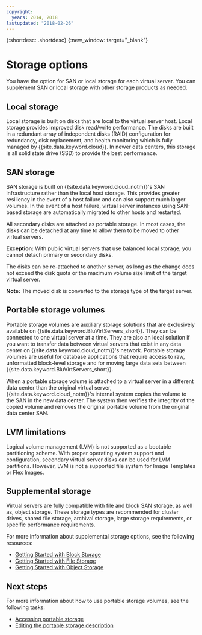 ```yaml
---
copyright:
  years: 2014, 2018
lastupdated: "2018-02-26"
---
```


{:shortdesc: .shortdesc}
{:new_window: target="_blank"}

# Storage options

You have the option for SAN or local storage for each virtual server. You can supplement SAN or local storage with other storage products as needed. 

## Local storage

Local storage is built on disks that are local to the virtual server host. Local storage provides improved disk read/write performance. The disks are built in a redundant array of independent disks (RAID) configuration for redundancy, disk replacement, and health monitoring which is fully managed by {{site.data.keyword.cloud}}. In newer data centers, this storage is all solid state drive (SSD) to provide the best performance. 

## SAN storage
 
SAN storage is built on {{site.data.keyword.cloud_notm}}'s SAN infrastructure rather than the local host storage. This provides greater resiliency in the event of a host failure and can also support much larger volumes. In the event of a host failure, virtual server instances using SAN-based storage are automatically migrated to other hosts and restarted. 

All secondary disks are attached as portable storage. In most cases, the disks can be detached at any time to allow them to be moved to other virtual servers. 

**Exception:** With public virtual servers that use balanced local storage, you cannot detach primary or secondary disks.

The disks can be re-attached to another server, as long as the change does not exceed the disk quota or the maximum volume size limit of the target virtual server.

**Note:** The moved disk is converted to the storage type of the target server.

## Portable storage volumes

Portable storage volumes are auxiliary storage solutions that are exclusively available on {{site.data.keyword.BluVirtServers_short}}. They can be connected to one virtual server at a time. They are also an ideal solution if you want to transfer data between virtual servers that exist in any data center on {{site.data.keyword.cloud_notm}}'s network. Portable storage volumes are useful for database applications that require access to raw, unformatted block-level storage and for moving large data sets between {{site.data.keyword.BluVirtServers_short}}.

When a portable storage volume is attached to a virtual server in a different data center than the original virtual server, {{site.data.keyword.cloud_notm}}'s internal system copies the volume to the SAN in the new data center. The system then verifies the integrity of the copied volume and removes the original portable volume from the original data center SAN.

## LVM limitations

Logical volume management (LVM) is not supported as a bootable partitioning scheme. With proper operating system support and configuration, secondary virtual server disks can be used for LVM partitions. However, LVM is not a supported file system for Image Templates or Flex Images.

## Supplemental storage

Virtual servers are fully compatible with file and block SAN storage, as well as, object storage. These storage types are recommended for cluster drives, shared file storage, archival storage, large storage requirements, or specific performance requirements.

For more information about supplemental storage options, see the following resources:

* [Getting Started with Block Storage](/docs/infrastructure/BlockStorage/index.html)
* [Getting Started with File Storage](/docs/infrastructure/FileStorage/index.html)
* [Getting Started with Object Storage](/docs/services/ObjectStorage/index.html)

## Next steps
For more information about how to use portable storage volumes, see the following tasks:
* [Accessing portable storage](../storage/access-portable-storage-screen.html)
* [Editing the portable storage description](../storage/edit-description-portable-storage-volume-psv.html)


